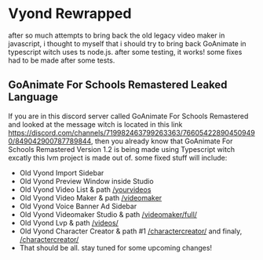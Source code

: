 # Vyond Rewrapped
after so much attempts to bring back the old legacy video maker in javascript, i thought to myself that i should try to bring back GoAnimate in typescript witch uses ts node.js. after some testing, it works! some fixes had to be made after some tests.
## GoAnimate For Schools Remastered Leaked Language
If you are in this discord server called GoAnimate For Schools Remastered and looked at the message witch is located in this link <a href="https://discord.com/channels/719982463799263363/766054228904509490/849042900787789844">https://discord.com/channels/719982463799263363/766054228904509490/849042900787789844</a>, then you already know that GoAnimate For Schools Remastered Version 1.2 is being made using Typescript witch excatly this lvm project is made out of. some fixed stuff will include:
- Old Vyond Import Sidebar
- Old Vyond Preview Window inside Studio
- Old Vyond Video List & path <a href="/yourvideos">/yourvideos</a>
- Old Vyond Video Maker & path <a href="/videomaker">/videomaker</a>
- Old Vyond Voice Banner Ad Sidebar
- Old Vyond Videomaker Studio & path <a href="/videomaker/full/">/videomaker/full/</a>
- Old Vyond Lvp & path <a href="/videos/">/videos/</a>
- Old Vyond Character Creator & path  #1 <a href="/charactercreator/">/charactercreator/</a> and finaly, <a href="/charactercreator/new_char/">/charactercreator/</a>
- That should be all. stay tuned for some upcoming changes!

